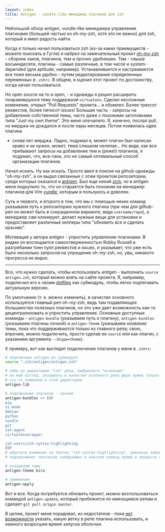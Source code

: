 ```yaml
---
layout: index
title: Antigen - vundle-like менеджер плагинов для zsh
---
```


Небольшой обзор  antigen, vundle-like  менеджера управления  плагинами (большей
частью из oh-my-zsh, хотя это не важно) для zsh, который я имел радость найти.

Когда  я  только начал  пользоваться  zsh  (из-за  каких приемуществ  -  можете
поискать  в Гугле)  я набрел  на замечательный  проект [oh-my-zsh][]  - сборник
хаков, плагинов,  тем и прочих удобняшек.  Тем - свыше восьмидесяти,  плагины -
самые  различные,  в том  числе  и  system-depended (для  aptitude,  например).
Устанавливается и настраивается  все тоже весьма удобно  - путем редактирования
определенных  переменных  в  `.zshrc`.  В   общем,  я  оценил  этот  проект  по
достоинству, когда начал пользоваться.

Но open source на  то и open, - и однажды я  решил расширить понравившуюся тему
поддержкой  `virtualenv`. Сделал  несложные изменения,  открыл "Pull  Requests"
проекта... и  обомлел. Более трехсот  реквестов, более пятисот  issues! Большая
часть  -  запросы  на  добавление  собственной  темы,  часто  даже  с  похожими
заголовками типа  "Just my own theme".  Это меня опечалило. Я,  конечно, послал
pull, но мерджа не дождался и  после пары месяцев. Потом появилась идея плагина
- снова  нет мерджа.  Ладно, подумал я,  может плагин был  написан криво  и *не
нужен*, может,  тема слишком нелепая... Но  видя, как все прибывают  запросы на
добавление  тем и  (реже!) плагинов,  я подумал,  что, все-таки,  это не  самый
оптимальный способ организации плагинов.

Начал  искать.  Ну  как  искать.  Просто   ввел  в  поиске  на  github  однажды
"oh-my-zsh", а  он выдал связанные  с этим проектом репозитории,  среди которых
оказался и [antigen][]. Был еще некий  [zcm][], но в antigen меня подкупило то,
что он старается быть похожим на  менеджер плагинов для Vim [vundle][], которым
я пользуюсь и доволен.

Суть и первого, и второго в том, что мы с помощью неких команд указываем путь к
репозиторию нужного плагина (при чем для github-реп он может быть в сокращенном
варианте, вида `username/repo`),  а менеджер сам клонирует,  делает нужные вещи
для установки  и предоставляет различные  хелперы типа "обновить все  и сделать
красиво".

Мотивация  у  автора antigen  -  упростить  управление  плагинами. В  ридми  он
восхищается самоотверженностью Robby Russell  в разгребании тонн пулл реквестов
и  issues, и  указывает,  что уже  есть было  несколько  запросов на  упрощение
oh-my-zsh, но, увы, никакого прогресса не видно.

---

Все,  что  нужно  сделать,  чтобы  использовать  antigen  -  выполнить  `source
antigen.zsh`, который можно взять на  сайте проекта. Я, например, подключил его
к своим [dotfiles][] как субмодуль, чтобы легко подтягивать актуальную версию.

По  умолчанию  (т.  е.  можно  изменить),  в  качестве  основного  используется
главный реп oh-my-zsh,  ведь там подавляющее большинство  полезных плагинов, но
это  уже  дает  возможность  как-то децентрализовать  и  упростить  управление.
Основные  доступные  команды -  `antigen-bundle`  (указываем  путь к  плагину),
`antigen-bundles`  (указываем  плагины  пачкой)  и  `antigen-theme`  (указываем
*название*  темы,  пока  что  поддерживаются только  из  главного  репа;  свою,
впрочем,  можно  подключить,  просто  сделав  ее `source`  или  как  плагин,  с
указанием аргумента `--btype=theme`).

К примеру, вот как выглядит подключение плагинов у меня в `.zshrc`:

```bash
# подключаем antigen из субмодуля
source ".zsh/antigen/antigen.zsh"

# либы из директории "lib" репа, выбранного "основным"
# на мой взгляд, указывать в качестве основного репа форк нужно только если
# что-то поменяли в этой директории
antigen-lib

# подключение плагинов - пачкой
antigen-bundles << EOF
pip
vi-mode
debian
python
vundle
git
ssh-agent
virtualenvwrapper

zsh-users/zsh-syntax-highlighting
EOF
# обратите внимание на плагин "zsh-syntax-highlighting", довольно забавный
# подсвечивает синтаксис набираемых в консоли команд прямо в процессе набора

# указываем тему
antigen-theme bira

# применяем
antigen-apply
```

Вот и  все. Когда потребуется  обновить проект, можно  воспользоваться командой
`antigen-update`, который  пробежится по  имеющимся репам  и сделает  `git pull
origin master`.

В   целом,    проект   меня   порадовал,    из   недостатков   -    пока   [нет
возможности][antigen-branches]   указать,   какую    ветку   в   репе   плагина
использовать, и немного возросшее время запуска оболочки.



[oh-my-zsh]: https://github.com/robbyrussell/oh-my-zsh
[antigen]: https://github.com/zsh-users/antigen
[zcm]: https://github.com/zcm/zcm
[vundle]: https://github.com/gmarik/vundle
[dotfiles]: https://github.com/neoascetic/dotfiles
[antigen-branches]: https://github.com/zsh-users/antigen/issues/7
